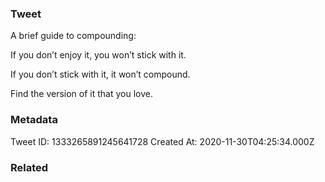 ### Tweet
A brief guide to compounding:

If you don’t enjoy it, you won’t stick with it.

If you don’t stick with it, it won’t compound.

Find the version of it that you love.

### Metadata
Tweet ID: 1333265891245641728
Created At: 2020-11-30T04:25:34.000Z

### Related

